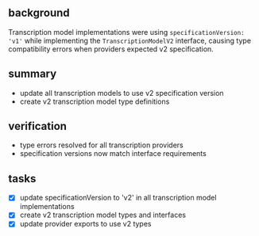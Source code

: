 ## background

Transcription model implementations were using `specificationVersion: 'v1'` while implementing the `TranscriptionModelV2` interface, causing type compatibility errors when providers expected v2 specification.

## summary

- update all transcription models to use v2 specification version
- create v2 transcription model type definitions

## verification

- type errors resolved for all transcription providers
- specification versions now match interface requirements

## tasks

- [x] update specificationVersion to 'v2' in all transcription model implementations
- [x] create v2 transcription model types and interfaces
- [x] update provider exports to use v2 types
